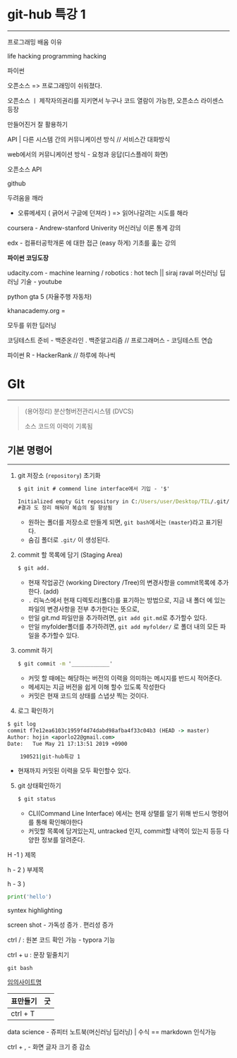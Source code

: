 # git-hub 특강 1

---

  프로그래밍 배움 이유 

life hacking programming hacking



파이썬 

오픈소스 => 프로그래밍이 쉬워졌다.

오픈소스 ㅣ 제작자의권리를 지키면서 누구나 코드 열람이 가능한, 오픈소스 라이센스 등장

만들어진거 잘 활용하기 

API | 다른 시스템 간의 커뮤니케이션 방식 // 서비스간 대화방식

web에서의 커뮤니케이션 방식 - 요청과 응답(디스플레이 화면)

오픈소스 API



github

두려움을 깨라 

- 오류메세지 ( 긁어서 구글에 던져라 ) => 읽어나갈려는 시도를 해라

coursera - Andrew-stanford Univerity 머신러닝 이론 통계 강의

edx - 컴퓨터공학개론 에 대한 접근 (easy 하게) 기초를 훏는 강의

**파이썬 코딩도장**

udacity.com - machine learning / robotics : hot tech || siraj raval 머신러닝 딥러닝 기술 - youtube

python gta 5 (자율주행 자동차) 

khanacademy.org = 

모두를 위한 딥러닝 

코딩테스트 준비 - 백준온라인 . 백준알고리즘 // 프로그래머스 - 코딩테스트 연습

파이썬 R - HackerRank // 하루에 하나씩



# GIt

---

>  (용어정리) 분산형버전관리시스템 (DVCS) 
>
> 소스 코드의 이력이 기록됨

## 기본 명령어

---

1. git 저장소 (`repository`) 초기화

   ```cmd
   $ git init # commend line interface에서 기입 - '$'
   
   Initialized empty Git repository in C:/Users/user/Desktop/TIL/.git/
   #결과 도 정리 해둬야 복습의 질 향상됨
   ```

   - 원하는 폴더를 저장소로 만들게 되면, `git bash`에서는 `(master`)라고 표기된다. 
   - 숨김 폴더로 `.git/` 이 생성된다.

2. commit 할 목록에 담기 (Staging Area)

   ```cmd
   $ git add. 
   ```

   - 현재 작업공간 (working Directory /Tree)의 변경사항을 commit목록에 추가한다. (add)
   - `.` 리눅스에서 현재 디렉토리(폴더)를 표기하는 방법으로, 지금 내 폴더 에 있는 파일의 변경사항을 전부 추가한다는 뜻으로, 
   - 만일 git.md 파일만을 추가하려면, `git add git.md`로 추가할수 있다.
   - 만일 myfolder폴더를 추가하려면, `git add myfolder/` 로 폴더 내의 모든 파일을 추가할수 있다.

3. commit 하기

   ```cmd
   $ git commit -m '____________'
   ```

   - 커밋 할 때에는 해당하는 버전의 이력을 의미하는 메시지를 반드시 적어준다. 
   - 메세지는 지금 버전을 쉽게 이해 할수 있도록 작성한다
   - 커밋은 현재 코드의 상태를 스냅샷 찍는 것이다.

4.  로그 확인하기 

   ```cmd
   $ git log
   commit f7e12ea6103c1959f4d74dabd98afba4f33c04b3 (HEAD -> master)
   Author: hojin <aporlo22@gmail.com>
   Date:   Tue May 21 17:13:51 2019 +0900
   
       190521|git-hub특강 1
   
   ```

   - 현재까지 커밋된 이력을 모두 확인할수 있다.

5. git 상태확인하기 

   ```cmd
   $ git status
   ```

   - CLI(Command Line Interface) 에서는 현재 상탤를 알기 위해 반드시 명령어를 통해 확인해야한다
   - 커밋할 목록에 담겨있는지, untracked 인지, commit할 내역이 있는지 등등 다양한 정보를 알려준다.

   





H -1 ) 제목

h - 2 ) 부제목

h - 3 ) 

```python
print('hello')
```

syntex highlighting

screen shot - 가독성 증가 . 편리성 증가

ctrl / : 원본 코드 확인 가능 - typora 기능

ctrl + u : 문장 밑줄치기

`git bash`

[임의사이트명](실제사이트명)

| 표만들기 | 굿   |
| -------- | ---- |
| ctrl + T |      |

 data science - 쥬피터 노트북(머신러닝 딥러닝) | 수식 == markdown 인식가능 

ctrl + , - 화면 글자 크기 증 감소

